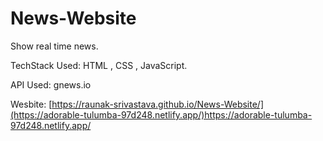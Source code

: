 # News-Website

Show real time news.
    
TechStack Used: HTML , CSS , JavaScript.

API Used: gnews.io

Wesbite: [https://raunak-srivastava.github.io/News-Website/](https://adorable-tulumba-97d248.netlify.app/)https://adorable-tulumba-97d248.netlify.app/
